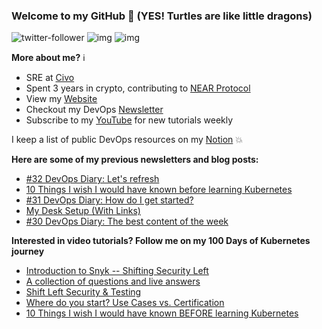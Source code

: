 ### Welcome to my GitHub :turtle: (YES! Turtles are like little dragons)

![twitter-follower](https://img.shields.io/twitter/follow/urlichsanais?style=social) ![img](https://img.shields.io/youtube/channel/subscribers/UCb4mfRT5UWpjoUQRcIE2qOQ?label=YouTube%20Subscribers&style=social) ![img](https://img.shields.io/youtube/channel/views/UCb4mfRT5UWpjoUQRcIE2qOQ?label=Total%20views%20on%20my%20YouTube%20Channel&style=social) 

**More about me?** :information_source:
* SRE at [Civo](https://www.civo.com/)
* Spent 3 years in crypto, contributing to [NEAR Protocol](https://github.com/near)
* View my [Website](https://anaisurl.com/)
* Checkout my DevOps [Newsletter](https://anaisurl.com/tag/devops)
* Subscribe to my [YouTube](https://www.youtube.com/c/AnaisUrlichs) for new tutorials weekly

I keep a list of public DevOps resources on my [Notion](https://devops.anaisurl.com/) :boom:

**Here are some of my previous newsletters and blog posts:**
<!-- BLOG-POST-LIST:START -->
- [#32 DevOps Diary: Let's refresh](https://anaisurl.com/32-devops-diary-lets-refresh/)
- [10 Things I wish I would have known before learning Kubernetes](https://anaisurl.com/10-things-i-wish-i-would-have-known-before-learning-kubernetes/)
- [#31 DevOps Diary: How do I get started?](https://anaisurl.com/31-devops-diary-how-do-i-get-started/)
- [My Desk Setup (With Links)](https://anaisurl.com/my-desk-setup/)
- [#30 DevOps Diary: The best content of the week](https://anaisurl.com/30-devops-diary/)
<!-- BLOG-POST-LIST:END -->

**Interested in video tutorials? Follow me on my 100 Days of Kubernetes journey**
<!-- YOUTUBE-LIST:START -->
- [Introduction to Snyk -- Shifting Security Left](https://www.youtube.com/watch?v=SW-wy9LrCn8)
- [A collection of questions and live answers](https://www.youtube.com/watch?v=ub1MAIusPwM)
- [Shift Left Security & Testing](https://www.youtube.com/watch?v=Daqsffik2Rk)
- [Where do you start? Use Cases vs. Certification](https://www.youtube.com/watch?v=3KwNSKD3Br4)
- [10 Things I wish I would have known BEFORE learning Kubernetes](https://www.youtube.com/watch?v=_vw-5j_IAX4)
<!-- YOUTUBE-LIST:END -->
